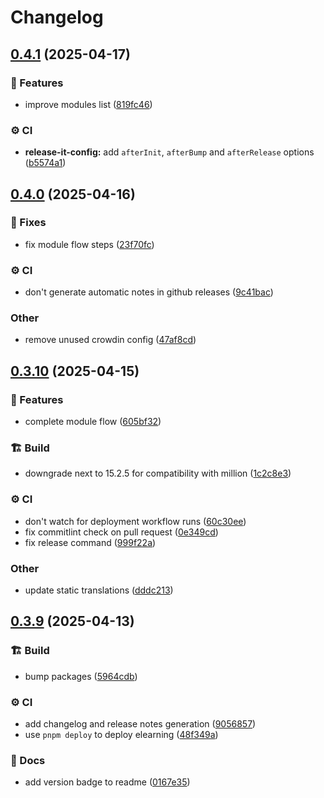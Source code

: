 # Changelog

## [0.4.1](https://github.com/gabrielecanepa/glore/compare/v0.4.0...v0.4.1) (2025-04-17)


### 🚀 Features

* improve modules list ([819fc46](https://github.com/gabrielecanepa/glore/commit/819fc46836d7f0516a2dc552568f82109e24db7d))


### ⚙️ CI

* **release-it-config:** add `afterInit`, `afterBump` and `afterRelease`  options ([b5574a1](https://github.com/gabrielecanepa/glore/commit/b5574a1e7cf9b44d9e5532813c94f4ed80f05e1e))

## [0.4.0](https://github.com/gabrielecanepa/glore/compare/v0.3.10...v0.4.0) (2025-04-16)


### 🔧 Fixes

* fix module flow steps ([23f70fc](https://github.com/gabrielecanepa/glore/commit/23f70fc5a308e67be3a62e0b0f4dd34d0b4143ff))


### ⚙️ CI

* don't generate automatic notes in github releases ([9c41bac](https://github.com/gabrielecanepa/glore/commit/9c41baca51509dc0d231bb09611736a2739feaff))


### Other

* remove unused crowdin config ([47af8cd](https://github.com/gabrielecanepa/glore/commit/47af8cd6c15f9f901700ea5942130196c11bbab4))

## [0.3.10](https://github.com/gabrielecanepa/glore/compare/v0.3.9...v0.3.10) (2025-04-15)


### 🚀 Features

* complete module flow ([605bf32](https://github.com/gabrielecanepa/glore/commit/605bf320f7bc80dbc8e2d2745180e91ff7a21ca8))


### 🏗️ Build

* downgrade next to 15.2.5 for compatibility with million ([1c2c8e3](https://github.com/gabrielecanepa/glore/commit/1c2c8e3708f5e363b3f0a6de45a8733d7d994c15))


### ⚙️ CI

* don't watch for deployment workflow runs ([60c30ee](https://github.com/gabrielecanepa/glore/commit/60c30ee2790b73273a6317b7e84176f6f48dcfb4))
* fix commitlint check on pull request ([0e349cd](https://github.com/gabrielecanepa/glore/commit/0e349cdf5ecadb8ddaa917930c8b9017271b306c))
* fix release command ([999f22a](https://github.com/gabrielecanepa/glore/commit/999f22aa5e07cebc3270bce629f733af71539c9d))


### Other

* update static translations ([dddc213](https://github.com/gabrielecanepa/glore/commit/dddc2137e36243f29ac8c03156574e5a3477209e))

## [0.3.9](https://github.com/gabrielecanepa/glore/compare/v0.3.8...v0.3.9) (2025-04-13)


### 🏗️ Build

* bump packages ([5964cdb](https://github.com/gabrielecanepa/glore/commit/5964cdbd21de98c12a4ed2c974afa3bebbb6137e))


### ⚙️ CI

* add changelog and release notes generation ([9056857](https://github.com/gabrielecanepa/glore/commit/90568575762f9ad52e7d48b2d662d5d2165f7cd5))
* use `pnpm deploy` to deploy elearning ([48f349a](https://github.com/gabrielecanepa/glore/commit/48f349adbee4eba5aa0af85db06ceb141059ec59))


### 📑 Docs

* add version badge to readme ([0167e35](https://github.com/gabrielecanepa/glore/commit/0167e35628c9eaa453837c9e0efdaa893ad7590c))
